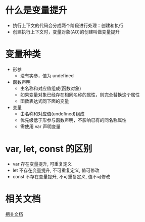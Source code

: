 # 什么是变量提升

- 执行上下文的代码会分成两个阶段进行处理：创建和执行
- 创建执行上下文时，变量对象(AO)的创建叫做变量提升

# 变量种类

- 形参
  - 没有实参，值为 undefined
- 函数声明
  - 由名称和对应值组成(函数对象)
  - 如果变量对象已经存在相同名称的属性，则完全替换这个属性
  - 函数表达式同下面的变量
- 变量
  - 由名称和对应值(undefined)组成
  - 优先级低于形参与函数声明，不影响已有的同名称属性
  - 需使用 var 声明变量

# var, let, const 的区别

- var 存在变量提升, 可重复定义
- let 不存在变量提升, 不可重复定义, 值可修改
- const 不存在变量提升, 不可重复定义, 值不可修改

# 相关文档

[相关文档](https://github.com/mqyqingfeng/Blog/issues/5)
